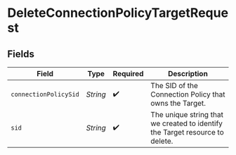 # DeleteConnectionPolicyTargetRequest


## Fields

| Field                                                                        | Type                                                                         | Required                                                                     | Description                                                                  |
| ---------------------------------------------------------------------------- | ---------------------------------------------------------------------------- | ---------------------------------------------------------------------------- | ---------------------------------------------------------------------------- |
| `connectionPolicySid`                                                        | *String*                                                                     | :heavy_check_mark:                                                           | The SID of the Connection Policy that owns the Target.                       |
| `sid`                                                                        | *String*                                                                     | :heavy_check_mark:                                                           | The unique string that we created to identify the Target resource to delete. |